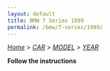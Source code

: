 ```yaml
---
layout: default
title: BMW 7 Series 1999
permalink: /bmw/7-series/1999/
---
```

[*Home*](/) > [*CAR*](/car/) > [*MODEL*](/car/model/) > [*YEAR*](/car/model/year/)

**Follow the instructions**